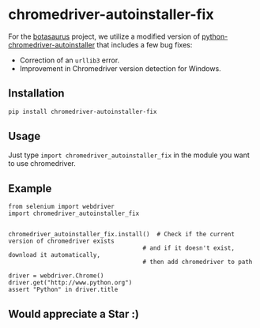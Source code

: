 # chromedriver-autoinstaller-fix

For the [botasaurus](https://github.com/omkarcloud/botasaurus) project, we utilize a modified version of [python-chromedriver-autoinstaller](https://github.com/yeongbin-jo/python-chromedriver-autoinstaller) that includes a few bug fixes:

- Correction of an `urllib3` error.
- Improvement in Chromedriver version detection for Windows.

## Installation

```bash
pip install chromedriver-autoinstaller-fix
```

## Usage
Just type `import chromedriver_autoinstaller_fix` in the module you want to use chromedriver.

## Example
```
from selenium import webdriver
import chromedriver_autoinstaller_fix


chromedriver_autoinstaller_fix.install()  # Check if the current version of chromedriver exists
                                      # and if it doesn't exist, download it automatically,
                                      # then add chromedriver to path

driver = webdriver.Chrome()
driver.get("http://www.python.org")
assert "Python" in driver.title
```

## Would appreciate a Star :)